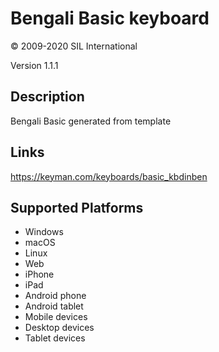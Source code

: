 Bengali Basic keyboard
==============

© 2009-2020 SIL International

Version 1.1.1

Description
-----------

Bengali Basic generated from template

Links
-----
https://keyman.com/keyboards/basic_kbdinben

Supported Platforms
-------------------
 * Windows
 * macOS
 * Linux
 * Web
 * iPhone
 * iPad
 * Android phone
 * Android tablet
 * Mobile devices
 * Desktop devices
 * Tablet devices

